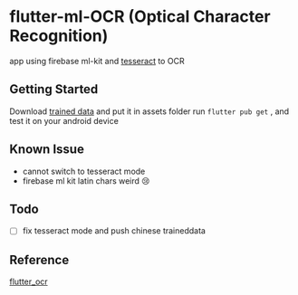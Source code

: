 # flutter-ml-OCR (Optical Character Recognition)

app using firebase ml-kit and [tesseract](https://pub.dev/packages/tesseract_ocr) to OCR

## Getting Started

Download [trained data](https://github.com/tesseract-ocr/tessdata) and put it in assets folder 
run `flutter pub get` , and test it on your android device

## Known Issue
- cannot switch to tesseract mode
- firebase ml kit latin chars weird 😢

## Todo
- [ ] fix tesseract mode and push chinese traineddata

## Reference
[flutter_ocr](https://github.com/luyongfugx/flutter_ocr)
